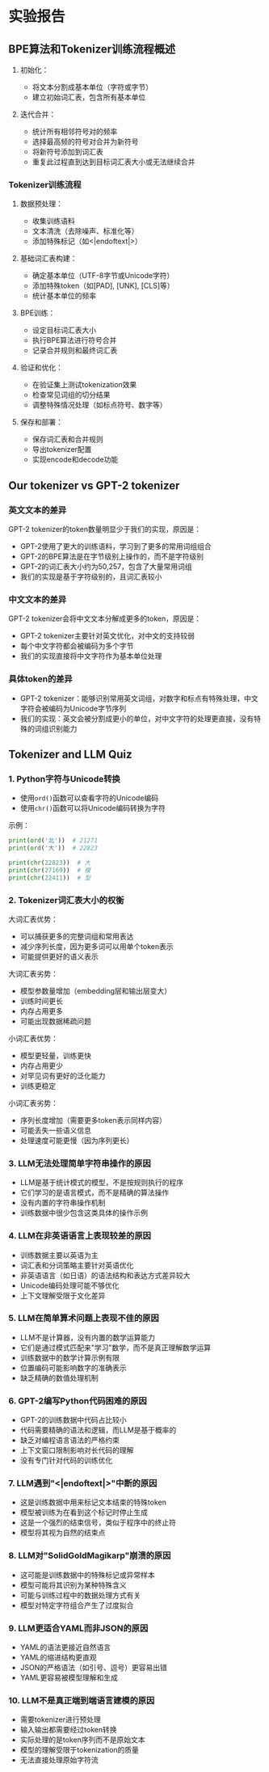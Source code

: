 # 实验报告
## BPE算法和Tokenizer训练流程概述
1. 初始化：
   - 将文本分割成基本单位（字符或字节）
   - 建立初始词汇表，包含所有基本单位

2. 迭代合并：
   - 统计所有相邻符号对的频率
   - 选择最高频的符号对合并为新符号
   - 将新符号添加到词汇表
   - 重复此过程直到达到目标词汇表大小或无法继续合并

### Tokenizer训练流程
1. 数据预处理：
   - 收集训练语料
   - 文本清洗（去除噪声、标准化等）
   - 添加特殊标记（如<|endoftext|>）

2. 基础词汇表构建：
   - 确定基本单位（UTF-8字节或Unicode字符）
   - 添加特殊token（如[PAD], [UNK], [CLS]等）
   - 统计基本单位的频率

3. BPE训练：
   - 设定目标词汇表大小
   - 执行BPE算法进行符号合并
   - 记录合并规则和最终词汇表

4. 验证和优化：
   - 在验证集上测试tokenization效果
   - 检查常见词组的切分结果
   - 调整特殊情况处理（如标点符号、数字等）

5. 保存和部署：
   - 保存词汇表和合并规则
   - 导出tokenizer配置
   - 实现encode和decode功能

## Our tokenizer vs GPT-2 tokenizer

### 英文文本的差异
GPT-2 tokenizer的token数量明显少于我们的实现，原因是：
- GPT-2使用了更大的训练语料，学习到了更多的常用词组组合
- GPT-2的BPE算法是在字节级别上操作的，而不是字符级别
- GPT-2的词汇表大小约为50,257，包含了大量常用词组
- 我们的实现是基于字符级别的，且词汇表较小
### 中文文本的差异
GPT-2 tokenizer会将中文文本分解成更多的token，原因是：
- GPT-2 tokenizer主要针对英文优化，对中文的支持较弱
- 每个中文字符都会被编码为多个字节
- 我们的实现直接将中文字符作为基本单位处理
### 具体token的差异
- GPT-2 tokenizer：能够识别常用英文词组，对数字和标点有特殊处理，中文字符会被编码为Unicode字节序列
- 我们的实现：英文会被分割成更小的单位，对中文字符的处理更直接，没有特殊的词组识别能力

## Tokenizer and LLM Quiz

### 1. Python字符与Unicode转换
- 使用`ord()`函数可以查看字符的Unicode编码
- 使用`chr()`函数可以将Unicode编码转换为字符

示例：
```python
print(ord('北'))  # 21271
print(ord('大'))  # 22823

print(chr(22823))  # 大
print(chr(27169))  # 模
print(chr(22411))  # 型
```

### 2. Tokenizer词汇表大小的权衡

大词汇表优势：
- 可以捕获更多的完整词组和常用表达
- 减少序列长度，因为更多词可以用单个token表示
- 可能提供更好的语义表示

大词汇表劣势：
- 模型参数量增加（embedding层和输出层变大）
- 训练时间更长
- 内存占用更多
- 可能出现数据稀疏问题

小词汇表优势：
- 模型更轻量，训练更快
- 内存占用更少
- 对罕见词有更好的泛化能力
- 训练更稳定

小词汇表劣势：
- 序列长度增加（需要更多token表示同样内容）
- 可能丢失一些语义信息
- 处理速度可能更慢（因为序列更长）

### 3. LLM无法处理简单字符串操作的原因
- LLM是基于统计模式的模型，不是按规则执行的程序
- 它们学习的是语言模式，而不是精确的算法操作
- 没有内置的字符串操作机制
- 训练数据中很少包含这类具体的操作示例

### 4. LLM在非英语语言上表现较差的原因
- 训练数据主要以英语为主
- 词汇表和分词策略主要针对英语优化
- 非英语语言（如日语）的语法结构和表达方式差异较大
- Unicode编码处理可能不够优化
- 上下文理解受限于文化差异

### 5. LLM在简单算术问题上表现不佳的原因
- LLM不是计算器，没有内置的数学运算能力
- 它们是通过模式匹配来"学习"数学，而不是真正理解数学运算
- 训练数据中的数学计算示例有限
- 位置编码可能影响数字的准确表示
- 缺乏精确的数值处理机制

### 6. GPT-2编写Python代码困难的原因
- GPT-2的训练数据中代码占比较小
- 代码需要精确的语法和逻辑，而LLM是基于概率的
- 缺乏对编程语言语法的严格约束
- 上下文窗口限制影响对长代码的理解
- 没有专门针对代码的训练优化

### 7. LLM遇到"<|endoftext|>"中断的原因
- 这是训练数据中用来标记文本结束的特殊token
- 模型被训练为在看到这个标记时停止生成
- 这是一个强烈的结束信号，类似于程序中的终止符
- 模型将其视为自然的结束点

### 8. LLM对"SolidGoldMagikarp"崩溃的原因
- 这可能是训练数据中的特殊标记或异常样本
- 模型可能将其识别为某种特殊含义
- 可能与训练过程中的数据处理方式有关
- 模型对特定字符组合产生了过度拟合

### 9. LLM更适合YAML而非JSON的原因
- YAML的语法更接近自然语言
- YAML的缩进结构更直观
- JSON的严格语法（如引号、逗号）更容易出错
- YAML更容易被模型理解和生成

### 10. LLM不是真正端到端语言建模的原因
- 需要tokenizer进行预处理
- 输入输出都需要经过token转换
- 实际处理的是token序列而不是原始文本
- 模型的理解受限于tokenization的质量
- 无法直接处理原始字符流